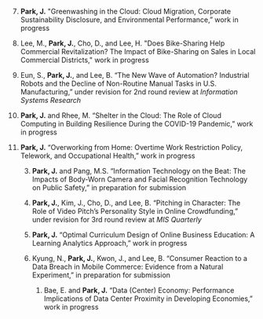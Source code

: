 
7. **Park, J.** "Greenwashing in the Cloud: Cloud Migration, Corporate Sustainability Disclosure, and Environmental Performance,” work in progress

7. Lee, M., **Park, J.**, Cho, D., and Lee, H. "Does Bike-Sharing Help Commercial Revitalization? The Impact of Bike-Sharing on Sales in Local Commercial Districts," work in progress

1. Eun, S., **Park, J.**, and Lee, B. “The New Wave of Automation? Industrial Robots and the Decline of Non-Routine Manual Tasks in U.S. Manufacturing,” under revision for 2nd round review at *Information Systems Research*

5. **Park, J.** and Rhee, M. “Shelter in the Cloud: The Role of Cloud Computing in Building Resilience During the COVID-19 Pandemic,” work in progress

4. **Park, J.** “Overworking from Home: Overtime Work Restriction Policy, Telework, and Occupational Health,” work in progress


	3. **Park, J.** and Pang, M.S. “Information Technology on the Beat: The Impacts of Body-Worn Camera and Facial Recognition Technology on Public Safety,” in preparation for submission

	1. **Park, J.**, Kim, J., Cho, D., and Lee, B. “Pitching in Character: The Role of Video Pitch’s Personality Style in Online Crowdfunding,” under revision for 3rd round review at *MIS Quarterly*

	3. **Park, J.** “Optimal Curriculum Design of Online Business Education: A Learning Analytics Approach,” work in progress


	5. Kyung, N., **Park, J.**, Kwon, J., and Lee, B. “Consumer Reaction to a Data Breach in Mobile Commerce: Evidence from a Natural Experiment,” in preparation for submission

		1. Bae, E. and **Park, J.** “Data (Center) Economy: Performance Implications of Data Center Proximity in Developing Economies,” work in progress
